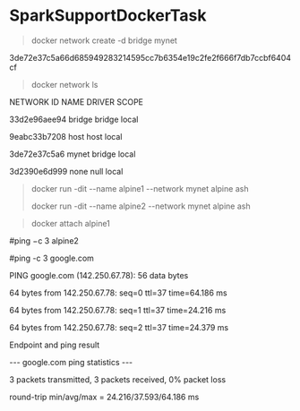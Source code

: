 # SparkSupportDockerTask


>docker network create -d bridge mynet

3de72e37c5a66d685949283214595cc7b6354e19c2fe2f666f7db7ccbf6404cf

>docker network ls

NETWORK ID       NAME       DRIVER      SCOPE

33d2e96aee94     bridge     bridge      local

9eabc33b7208     host       host        local

3de72e37c5a6     mynet       bridge     local

3d2390e6d999     none       null        local






>docker run -dit --name alpine1 --network mynet alpine ash
>
>docker run -dit --name alpine2 --network mynet alpine ash





>docker attach alpine1

#ping −c 3 alpine2

#ping -c 3 google.com


PING google.com (142.250.67.78): 56 data bytes

64 bytes from 142.250.67.78: seq=0 ttl=37 time=64.186 ms

64 bytes from 142.250.67.78: seq=1 ttl=37 time=24.216 ms

64 bytes from 142.250.67.78: seq=2 ttl=37 time=24.379 ms


Endpoint and ping result

--- google.com ping statistics ---

3 packets transmitted, 3 packets received, 0% packet loss

round-trip min/avg/max = 24.216/37.593/64.186 ms




